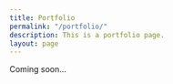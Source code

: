```yaml
---
title: Portfolio
permalink: "/portfolio/"
description: This is a portfolio page.
layout: page
---
```


Coming soon...